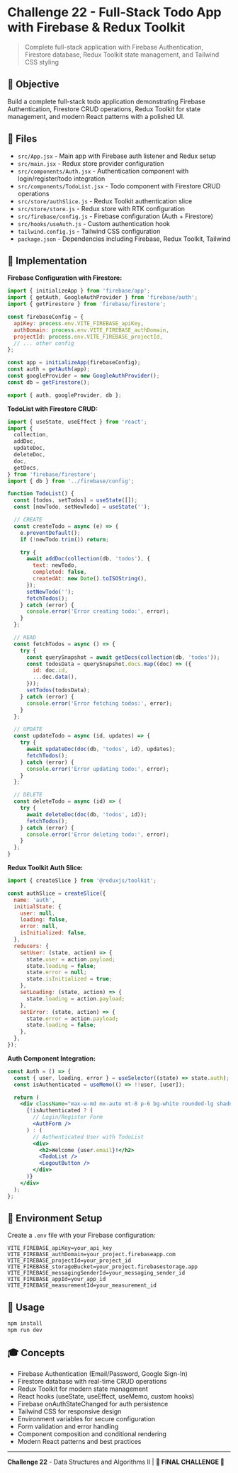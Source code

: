# Challenge 22 - Full-Stack Todo App with Firebase & Redux Toolkit

> Complete full-stack application with Firebase Authentication, Firestore database, Redux Toolkit state management, and Tailwind CSS styling

## 🎯 Objective

Build a complete full-stack todo application demonstrating Firebase Authentication, Firestore CRUD operations, Redux Toolkit for state management, and modern React patterns with a polished UI.

## 📁 Files

- `src/App.jsx` - Main app with Firebase auth listener and Redux setup
- `src/main.jsx` - Redux store provider configuration
- `src/components/Auth.jsx` - Authentication component with login/register/todo integration
- `src/components/TodoList.jsx` - Todo component with Firestore CRUD operations
- `src/store/authSlice.js` - Redux Toolkit authentication slice
- `src/store/store.js` - Redux store with RTK configuration
- `src/firebase/config.js` - Firebase configuration (Auth + Firestore)
- `src/hooks/useAuth.js` - Custom authentication hook
- `tailwind.config.js` - Tailwind CSS configuration
- `package.json` - Dependencies including Firebase, Redux Toolkit, Tailwind

## 🔧 Implementation

**Firebase Configuration with Firestore:**

```javascript
import { initializeApp } from 'firebase/app';
import { getAuth, GoogleAuthProvider } from 'firebase/auth';
import { getFirestore } from 'firebase/firestore';

const firebaseConfig = {
  apiKey: process.env.VITE_FIREBASE_apiKey,
  authDomain: process.env.VITE_FIREBASE_authDomain,
  projectId: process.env.VITE_FIREBASE_projectId,
  // ... other config
};

const app = initializeApp(firebaseConfig);
const auth = getAuth(app);
const googleProvider = new GoogleAuthProvider();
const db = getFirestore();

export { auth, googleProvider, db };
```

**TodoList with Firestore CRUD:**

```jsx
import { useState, useEffect } from 'react';
import {
  collection,
  addDoc,
  updateDoc,
  deleteDoc,
  doc,
  getDocs,
} from 'firebase/firestore';
import { db } from '../firebase/config';

function TodoList() {
  const [todos, setTodos] = useState([]);
  const [newTodo, setNewTodo] = useState('');

  // CREATE
  const createTodo = async (e) => {
    e.preventDefault();
    if (!newTodo.trim()) return;

    try {
      await addDoc(collection(db, 'todos'), {
        text: newTodo,
        completed: false,
        createdAt: new Date().toISOString(),
      });
      setNewTodo('');
      fetchTodos();
    } catch (error) {
      console.error('Error creating todo:', error);
    }
  };

  // READ
  const fetchTodos = async () => {
    try {
      const querySnapshot = await getDocs(collection(db, 'todos'));
      const todosData = querySnapshot.docs.map((doc) => ({
        id: doc.id,
        ...doc.data(),
      }));
      setTodos(todosData);
    } catch (error) {
      console.error('Error fetching todos:', error);
    }
  };

  // UPDATE
  const updateTodo = async (id, updates) => {
    try {
      await updateDoc(doc(db, 'todos', id), updates);
      fetchTodos();
    } catch (error) {
      console.error('Error updating todo:', error);
    }
  };

  // DELETE
  const deleteTodo = async (id) => {
    try {
      await deleteDoc(doc(db, 'todos', id));
      fetchTodos();
    } catch (error) {
      console.error('Error deleting todo:', error);
    }
  };
}
```

**Redux Toolkit Auth Slice:**

```javascript
import { createSlice } from '@reduxjs/toolkit';

const authSlice = createSlice({
  name: 'auth',
  initialState: {
    user: null,
    loading: false,
    error: null,
    isInitialized: false,
  },
  reducers: {
    setUser: (state, action) => {
      state.user = action.payload;
      state.loading = false;
      state.error = null;
      state.isInitialized = true;
    },
    setLoading: (state, action) => {
      state.loading = action.payload;
    },
    setError: (state, action) => {
      state.error = action.payload;
      state.loading = false;
    },
  },
});
```

**Auth Component Integration:**

```jsx
const Auth = () => {
  const { user, loading, error } = useSelector((state) => state.auth);
  const isAuthenticated = useMemo(() => !!user, [user]);

  return (
    <div className="max-w-md mx-auto mt-8 p-6 bg-white rounded-lg shadow-lg">
      {!isAuthenticated ? (
        // Login/Register Form
        <AuthForm />
      ) : (
        // Authenticated User with TodoList
        <div>
          <h2>Welcome {user.email}!</h2>
          <TodoList />
          <LogoutButton />
        </div>
      )}
    </div>
  );
};
```

## 🔧 Environment Setup

Create a `.env` file with your Firebase configuration:

```env
VITE_FIREBASE_apiKey=your_api_key
VITE_FIREBASE_authDomain=your_project.firebaseapp.com
VITE_FIREBASE_projectId=your_project_id
VITE_FIREBASE_storageBucket=your_project.firebasestorage.app
VITE_FIREBASE_messagingSenderId=your_messaging_sender_id
VITE_FIREBASE_appId=your_app_id
VITE_FIREBASE_measurementId=your_measurement_id
```

## 🚀 Usage

```bash
npm install
npm run dev
```

## 🎓 Concepts

- Firebase Authentication (Email/Password, Google Sign-In)
- Firestore database with real-time CRUD operations
- Redux Toolkit for modern state management
- React hooks (useState, useEffect, useMemo, custom hooks)
- Firebase onAuthStateChanged for auth persistence
- Tailwind CSS for responsive design
- Environment variables for secure configuration
- Form validation and error handling
- Component composition and conditional rendering
- Modern React patterns and best practices

---

**Challenge 22** - Data Structures and Algorithms II | **🎉 FINAL CHALLENGE 🎉**
